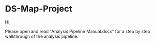 # DS-Map-Project

Hi,

Please open and read "Analysis Pipeline Manual.docx" for a step by step walkthrough of the analysis pipeline.
